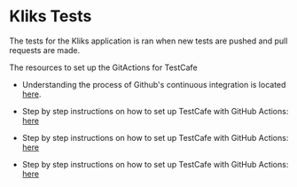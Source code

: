 # Kliks Tests
The tests for the Kliks application is ran when new tests are pushed and pull requests are made.


The resources to set up the GitActions for TestCafe
*   Understanding the process of Github's continuous integration is located [here](https://docs.github.com/en/free-pro-team@latest/actions/guides/about-continuous-integration).

*   Step by step instructions on how to set up TestCafe with GitHub Actions: [here](https://devexpress.github.io/testcafe/documentation/guides/continuous-integration/github-actions.html)

*   Step by step instructions on how to set up TestCafe with GitHub Actions: [here](https://devexpress.github.io/testcafe/documentation/guides/continuous-integration/github-actions.html)

*   Step by step instructions on how to set up TestCafe with GitHub Actions: [here](https://www.edwardthomson.com/blog/github_actions_10_path_triggers.html)
